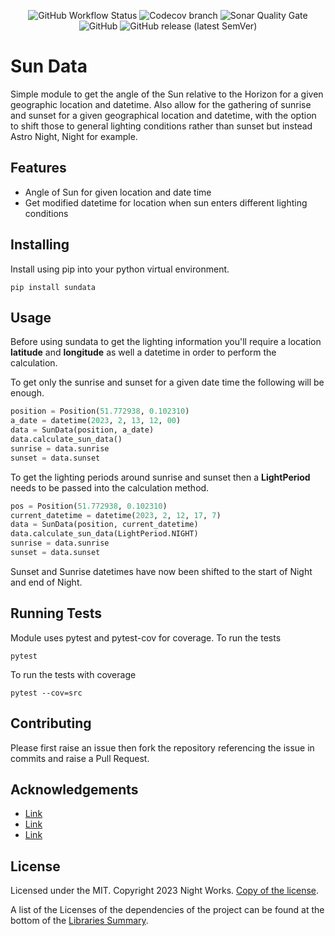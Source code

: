 <div align="center">

![GitHub Workflow Status](https://img.shields.io/github/actions/workflow/status/night-works/sundata/python-app.yml?style=for-the-badge)
![Codecov branch](https://img.shields.io/codecov/c/gh/night-works/sundata/main?style=for-the-badge)
![Sonar Quality Gate](https://img.shields.io/sonar/quality_gate/night-works_sundata?server=https%3A%2F%2Fsonarcloud.io&style=for-the-badge)
![GitHub](https://img.shields.io/github/license/night-works/sundata?color=gre&style=for-the-badge)
![GitHub release (latest SemVer)](https://img.shields.io/github/v/release/night-works/sundata?style=for-the-badge)

</div>

# Sun Data

Simple module to get the angle of the Sun relative to the Horizon for a given geographic location and datetime. Also
allow for the gathering of sunrise and sunset for a given geographical location and datetime, with the option to shift
those to general lighting conditions rather than sunset but instead Astro Night, Night for example.

## Features

- Angle of Sun for given location and date time
- Get modified datetime for location when sun enters different lighting conditions

## Installing

Install using pip into your python virtual environment.

```console
pip install sundata
```

## Usage

Before using sundata to get the lighting information you'll require a location __latitude__ and __longitude__ as well a
datetime in order to perform the calculation.

To get only the sunrise and sunset for a given date time the following will be enough.

```python
position = Position(51.772938, 0.102310)
a_date = datetime(2023, 2, 13, 12, 00)
data = SunData(position, a_date)
data.calculate_sun_data()
sunrise = data.sunrise
sunset = data.sunset
```

To get the lighting periods around sunrise and sunset then a __LightPeriod__ needs to be passed into the calculation
method.

```python
pos = Position(51.772938, 0.102310)
current_datetime = datetime(2023, 2, 12, 17, 7)
data = SunData(position, current_datetime)
data.calculate_sun_data(LightPeriod.NIGHT)
sunrise = data.sunrise
sunset = data.sunset
```

Sunset and Sunrise datetimes have now been shifted to the start of Night and end of Night.

## Running Tests

Module uses pytest and pytest-cov for coverage. To run the tests

```console
pytest 
```

To run the tests with coverage

```console
pytest --cov=src
```

## Contributing

Please first raise an issue then fork the repository referencing the issue in commits and raise a Pull Request.

## Acknowledgements

- [Link](https://example.com)
- [Link](https://example.com)
- [Link](https://example.com)

## License

Licensed under the MIT.
Copyright 2023 Night Works. [Copy of the license](LICENCE).

A list of the Licenses of the dependencies of the project can be found at
the bottom of the [Libraries Summary](https://libraries.io/pypi/sundata).

